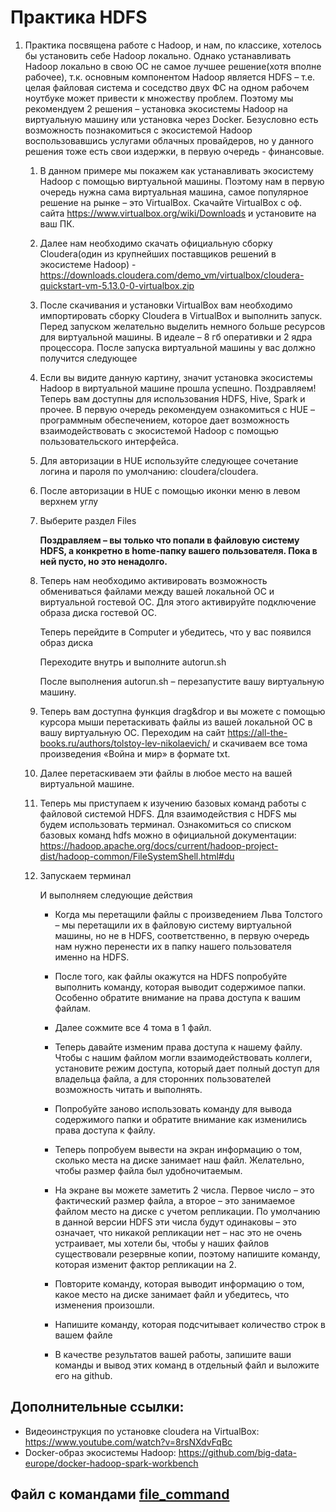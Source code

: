 # Практика HDFS

1. Практика посвящена работе с Hadoop, и нам, по классике, хотелось бы установить себе Hadoop локально. Однако устанавливать Hadoop локально в свою ОС не самое лучшее решение(хотя вполне рабочее), т.к. основным компонентом Hadoop является HDFS – т.е. целая файловая система и соседство двух ФС на одном рабочем ноутбуке может привести к множеству проблем. Поэтому мы рекомендуем 2 решения – установка экосистемы Hadoop на виртуальную машину или установка через Docker. Безусловно есть возможность познакомиться с экосистемой Hadoop воспользовавшись услугами облачных провайдеров, но у данного решения тоже есть свои издержки, в первую очередь - финансовые.

    1. В данном примере мы покажем как устанавливать экосистему Hadoop с помощью виртуальной машины. Поэтому нам в первую очередь нужна сама виртуальная машина, самое популярное решение на рынке – это VirtualBox. Скачайте VirtualBox с оф. сайта https://www.virtualbox.org/wiki/Downloads и установите на ваш ПК.

    1. Далее нам необходимо скачать официальную сборку Cloudera(один из крупнейших поставщиков решений в экосистеме Hadoop) - https://downloads.cloudera.com/demo_vm/virtualbox/cloudera-quickstart-vm-5.13.0-0-virtualbox.zip

    1. После скачивания и установки VirtualBox вам необходимо импортировать сборку Cloudera в VirtualBox и выполнить запуск. Перед запуском желательно выделить немного больше ресурсов для виртуальной машины. В идеале – 8 гб оперативки и 2 ядра процессора. После запуска виртуальной машины у вас должно получится следующее

    1. Если вы видите данную картину, значит установка экосистемы Hadoop в виртуальной машине прошла успешно. Поздравляем! Теперь вам доступны для использования HDFS, Hive, Spark и прочее. В первую очередь рекомендуем ознакомиться с HUE – программным обеспечением, которое дает возможность взаимодействовать с экосистемой Hadoop с помощью пользовательского интерфейса.

    1. Для авторизации в HUE используйте следующее сочетание логина и пароля по умолчанию:  cloudera/cloudera.


    1. После авторизации в HUE с помощью иконки меню в левом верхнем углу 
    
    1. Выберите раздел Files

        **Поздравляем – вы только что попали в файловую систему HDFS, а конкретно в home-папку вашего пользователя. Пока в ней пусто, но это ненадолго.** 

    1. Теперь нам необходимо активировать возможность обмениваться файлами между вашей локальной ОС и виртуальной гостевой ОС. Для этого активируйте подключение образа диска гостевой ОС. 
    
        Теперь перейдите в Computer и убедитесь, что у вас появился образ диска

        Переходите внутрь и выполните autorun.sh

        После выполнения autorun.sh – перезапустите вашу виртуальную машину.

    1. Теперь вам доступна функция drag&drop и вы можете с помощью курсора мыши перетаскивать файлы из вашей локальной ОС в вашу виртуальную ОС. Переходим на сайт https://all-the-books.ru/authors/tolstoy-lev-nikolaevich/ и скачиваем все тома произведения «Война и мир» в формате txt.

    1. Далее перетаскиваем эти файлы в любое место на вашей виртуальной машине.

    1. Теперь мы приступаем к изучению базовых команд работы с файловой системой HDFS. Для взаимодействия с HDFS мы будем использовать терминал. Ознакомиться со списком базовых команд hdfs можно в официальной документации: https://hadoop.apache.org/docs/current/hadoop-project-dist/hadoop-common/FileSystemShell.html#du

    1. Запускаем терминал
        
        И выполняем следующие действия
        
        * Когда мы перетащили файлы с произведением Льва Толстого – мы перетащили их в файловую систему виртуальной машины, но не в HDFS, соответственно, в первую очередь нам нужно перенести их в папку нашего пользователя именно на HDFS.
        
        * После того, как файлы окажутся на HDFS попробуйте выполнить команду, которая выводит содержимое папки. Особенно обратите внимание на права доступа к вашим файлам.
        
        * Далее сожмите все 4 тома в 1 файл.
        
        * Теперь давайте изменим права доступа к нашему файлу. Чтобы с нашим файлом могли взаимодействовать коллеги, установите режим доступа, который дает полный доступ для владельца файла, а для сторонних пользователей возможность читать и выполнять.
        
        * Попробуйте заново использовать команду для вывода содержимого папки и обратите внимание как изменились права доступа к файлу.

        * Теперь попробуем вывести на экран информацию о том, сколько места на диске занимает наш файл. Желательно, чтобы размер файла был удобночитаемым.
        
        * На экране вы можете заметить 2 числа. Первое число – это фактический размер файла, а второе – это занимаемое файлом место на диске с учетом репликации. По умолчанию в данной версии HDFS эти числа будут одинаковы – это означает, что никакой репликации нет – нас это не очень устраивает, мы хотели бы, чтобы у наших файлов существовали резервные копии, поэтому напишите команду, которая изменит фактор репликации на 2.
        
        * Повторите команду, которая выводит информацию о том, какое место на диске занимает файл и убедитесь, что изменения произошли.

        * Напишите команду, которая подсчитывает количество строк в вашем файле 
        
        * В качестве результатов вашей работы, запишите ваши команды и вывод этих команд в отдельный файл и выложите его на github.

## Дополнительные ссылки:
* Видеоинструкция по установке cloudera на VirtualBox: https://www.youtube.com/watch?v=8rsNXdvFqBc
* Docker-образ экосистемы Hadoop: https://github.com/big-data-europe/docker-hadoop-spark-workbench

## Файл с командами [file_command](/practica%203.1/commands.md)